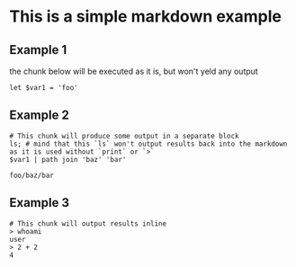 # This is a simple markdown example

## Example 1

the chunk below will be executed as it is, but won't yeld any output

```nu
let $var1 = 'foo'
```

## Example 2

```nu
# This chunk will produce some output in a separate block
ls; # mind that this `ls` won't output results back into the markdown as it is used without `print` or `>`
$var1 | path join 'baz' 'bar'
```
```output-numd
foo/baz/bar
```

## Example 3

```nu
# This chunk will output results inline
> whoami
user
> 2 + 2
4
```

